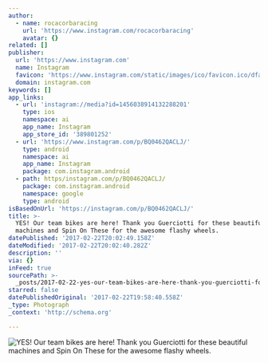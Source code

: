 ```yaml
---
author:
  - name: rocacorbaracing
    url: 'https://www.instagram.com/rocacorbaracing'
    avatar: {}
related: []
publisher:
  url: 'https://www.instagram.com'
  name: Instagram
  favicon: 'https://www.instagram.com/static/images/ico/favicon.ico/dfa85bb1fd63.ico'
  domain: instagram.com
keywords: []
app_links:
  - url: 'instagram://media?id=1456038914132288201'
    type: ios
    namespace: ai
    app_name: Instagram
    app_store_id: '389801252'
  - url: 'https://www.instagram.com/p/BQ0462QACLJ/'
    type: android
    namespace: ai
    app_name: Instagram
    package: com.instagram.android
  - path: https/instagram.com/p/BQ0462QACLJ/
    package: com.instagram.android
    namespace: google
    type: android
isBasedOnUrl: 'https://instagram.com/p/BQ0462QACLJ/'
title: >-
  YES! Our team bikes are here! Thank you Guerciotti for these beautiful
  machines and Spin On These for the awesome flashy wheels.
datePublished: '2017-02-22T20:02:49.158Z'
dateModified: '2017-02-22T20:02:40.282Z'
description: ''
via: {}
inFeed: true
sourcePath: >-
  _posts/2017-02-22-yes-our-team-bikes-are-here-thank-you-guerciotti-for-these.md
starred: false
datePublishedOriginal: '2017-02-22T19:58:40.558Z'
_type: Photograph
_context: 'http://schema.org'

---
```

![YES! Our team bikes are here! Thank you Guerciotti for these beautiful machines and Spin On These for the awesome flashy wheels.](https://scontent.cdninstagram.com/t51.2885-15/s640x640/sh0.08/e35/16908358_150584778790953_9193686979546447872_n.jpg)